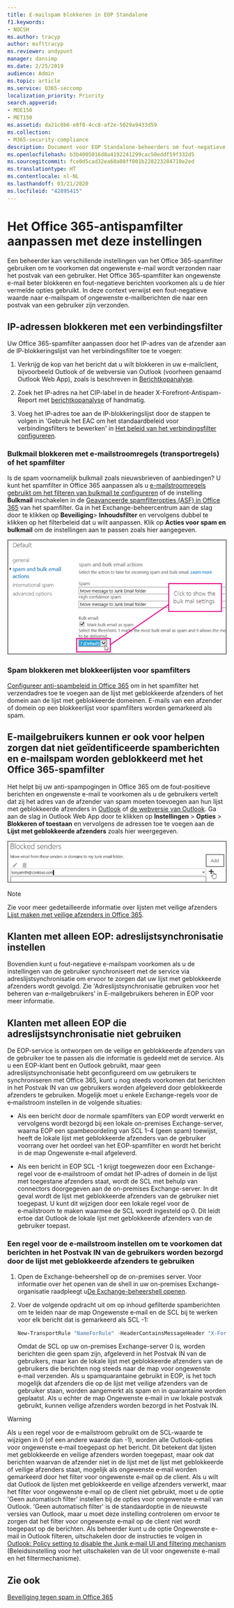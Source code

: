 ```yaml
---
title: E-mailspam blokkeren in EOP Standalone
f1.keywords:
- NOCSH
ms.author: tracyp
author: msfttracyp
ms.reviewer: andypunt
manager: dansimp
ms.date: 2/25/2019
audience: Admin
ms.topic: article
ms.service: O365-seccomp
localization_priority: Priority
search.appverid:
- MOE150
- MET150
ms.assetid: da21c0b6-e8f0-4cc8-af2e-5029a9433d59
ms.collection:
- M365-security-compliance
description: Document voor EOP Standalone-beheerders om fout-negatieve spam te voorkomen
ms.openlocfilehash: b3b4005016d8a4192241299cac50eddf59f332d5
ms.sourcegitcommit: fce0d5cad32ea60a08ff001b228223284710e2ed
ms.translationtype: HT
ms.contentlocale: nl-NL
ms.lasthandoff: 03/21/2020
ms.locfileid: "42895415"
---
```

# <a name="customize-the-office-365-anti-spam-filter-with-these-settings"></a>Het Office 365-antispamfilter aanpassen met deze instellingen

Een beheerder kan verschillende instellingen van het Office 365-spamfilter gebruiken om te voorkomen dat ongewenste e-mail wordt verzonden naar het postvak van een gebruiker. Het Office 365-spamfilter kan ongewenste e-mail beter blokkeren en fout-negatieve berichten voorkomen als u de hier vermelde opties gebruikt. In deze context verwijst een fout-negatieve waarde naar e-mailspam of ongewenste e-mailberichten die naar een postvak van een gebruiker zijn verzonden.

## <a name="block-ip-addresses-with-a-connection-filter"></a>IP-adressen blokkeren met een verbindingsfilter

Uw Office 365-spamfilter aanpassen door het IP-adres van de afzender aan de IP-blokkeringslijst van het verbindingsfilter toe te voegen:

1. Verkrijg de kop van het bericht dat u wilt blokkeren in uw e-mailclient, bijvoorbeeld Outlook of de webversie van Outlook (voorheen genaamd Outlook Web App), zoals is beschreven in [Berichtkopanalyse](https://support.office.com/article/cd039382-dc6e-4264-ac74-c048563d212c).

2. Zoek het IP-adres na het CIP-label in de header X-Forefront-Antispam-Report met [berichtkopanalyse](https://testconnectivity.microsoft.com/?tabid=mha) of handmatig.

3. Voeg het IP-adres toe aan de IP-blokkeringslijst door de stappen te volgen in 'Gebruik het EAC om het standaardbeleid voor verbindingsfilters te bewerken' in [Het beleid van het verbindingsfilter configureren](configure-the-connection-filter-policy.md).

### <a name="block-bulk-mail-with-mail-flow-rules-transport-rules-or-the-spam-filter"></a>Bulkmail blokkeren met e-mailstroomregels (transportregels) of het spamfilter

Is de spam voornamelijk bulkmail zoals nieuwsbrieven of aanbiedingen? U kunt het spamfilter in Office 365 aanpassen als u [e-mailstroomregels gebruikt om het filteren van bulkmail te configureren](use-transport-rules-to-configure-bulk-email-filtering.md) of de instelling **Bulkmail** inschakelen in de [Geavanceerde spamfilteropties (ASF) in Office 365](advanced-spam-filtering-asf-options.md) van het spamfilter. Ga in het Exchange-beheercentrum aan de slag door te klikken op **Beveiliging**\> **Inhoudsfilter** en vervolgens dubbel te klikken op het filterbeleid dat u wilt aanpassen. Klik op **Acties voor spam en bulkmail** om de instellingen aan te passen zoals hier aangegeven.

![Het filter voor bulkmail instellen in Exchange Online](../../media/a45095c2-269d-45b8-a76c-999b5e78da68.png)

### <a name="block-email-spam-using-spam-filter-block-lists"></a>Spam blokkeren met blokkeerlijsten voor spamfilters

[Configureer anti-spambeleid in Office 365](configure-your-spam-filter-policies.md) om in het spamfilter het verzendadres toe te voegen aan de lijst met geblokkeerde afzenders of het domein aan de lijst met geblokkeerde domeinen. E-mails van een afzender of domein op een blokkeerlijst voor spamfilters worden gemarkeerd als spam.

## <a name="email-users-can-also-help-ensure-that-false-negative-and-email-spam-is-blocked-with-office-365-spam-filter"></a>E‑mailgebruikers kunnen er ook voor helpen zorgen dat niet geïdentificeerde spamberichten en e‑mailspam worden geblokkeerd met het Office 365-spamfilter

Het helpt bij uw anti-spampogingen in Office 365 om de fout-positieve berichten en ongewenste e-mail te voorkomen als u de gebruikers vertelt dat zij het adres van de afzender van spam moeten toevoegen aan hun lijst met geblokkeerde afzenders in [Outlook](https://support.office.com/article/5ae3ea8e-cf41-4fa0-b02a-3b96e21de089) of [de webversie van Outlook](https://support.office.com/article/db786e79-54e2-40cc-904f-d89d57b7f41d). Ga aan de slag in Outlook Web App door te klikken op **Instellingen** \> **Opties** \> **Blokkeren of toestaan** en vervolgens de adressen toe te voegen aan de **Lijst met geblokkeerde afzenders** zoals hier weergegeven.

![Blokkeren van een afzender in webversie van Outlook](../../media/fdf51381-2527-4819-ac2a-5dff84d2a36d.png)

> [!NOTE]
> Zie voor meer gedetailleerde informatie over lijsten met veilige afzenders [Lijst maken met veilige afzenders in Office 365](create-safe-sender-lists-in-office-365.md).

## <a name="eop-only-customers-set-up-directory-synchronization"></a>Klanten met alleen EOP: adreslijstsynchronisatie instellen

Bovendien kunt u fout-negatieve e-mailspam voorkomen als u de instellingen van de gebruiker synchroniseert met de service via adreslijstsynchronisatie om ervoor te zorgen dat uw lijst met geblokkeerde afzenders wordt gevolgd. Zie 'Adreslijstsynchronisatie gebruiken voor het beheren van e-mailgebruikers' in E-mailgebruikers beheren in EOP voor meer informatie.

## <a name="eop-only-customers-who-are-not-using-directory-synchronization"></a>Klanten met alleen EOP die adreslijstsynchronisatie niet gebruiken

De EOP-service is ontworpen om de veilige en geblokkeerde afzenders van de gebruiker toe te passen als die informatie is gedeeld met de service. Als u een EOP-klant bent en Outlook gebruikt, maar geen adreslijstsynchronisatie hebt geconfigureerd om uw gebruikers te synchroniseren met Office 365, kunt u nog steeds voorkomen dat berichten in het Postvak IN van uw gebruikers worden afgeleverd door geblokkeerde afzenders te gebruiken. Mogelijk moet u enkele Exchange-regels voor de e‑mailstroom instellen in de volgende situaties:

- Als een bericht door de normale spamfilters van EOP wordt verwerkt en vervolgens wordt bezorgd bij een lokale on-premises Exchange-server, waarna EOP een spambeoordeling van SCL 1-4 (geen spam) toewijst, heeft de lokale lijst met geblokkeerde afzenders van de gebruiker voorrang over het oordeel van het EOP-spamfilter en wordt het bericht in de map Ongewenste e‑mail afgeleverd.

- Als een bericht in EOP SCL -1 krijgt toegewezen door een Exchange-regel voor de e‑mailstroom of omdat het IP-adres of domein in de lijst met toegestane afzenders staat, wordt de SCL met behulp van connectors doorgegeven aan de on-premises Exchange-server. In dit geval wordt de lijst met geblokkeerde afzenders van de gebruiker niet toegepast. U kunt dit wijzigen door een lokale regel voor de e‑mailstroom te maken waarmee de SCL wordt ingesteld op 0. Dit leidt ertoe dat Outlook de lokale lijst met geblokkeerde afzenders van de gebruiker toepast.

### <a name="to-set-up-a-mail-flow-rule-to-stop-messages-from-being-delivered-to-your-users-inbox-by-using-the-blocked-senders-list"></a>Een regel voor de e‑mailstroom instellen om te voorkomen dat berichten in het Postvak IN van de gebruikers worden bezorgd door de lijst met geblokkeerde afzenders te gebruiken

1. Open de Exchange-beheershell op de on-premises server. Voor informatie over het openen van de shell in uw on-premises Exchange-organisatie raadpleegt u[De Exchange-beheershell openen](https://docs.microsoft.com/powershell/exchange/exchange-server/open-the-exchange-management-shell).

2. Voer de volgende opdracht uit om op inhoud gefilterde spamberichten om te leiden naar de map Ongewenste e‑mail en de SCL bij te werken voor elk bericht dat is gemarkeerd als SCL -1:

   ```powershell
   New-TransportRule "NameForRule" -HeaderContainsMessageHeader "X-Forefront-Antispam-Report" -HeaderContainsWords "SCL:-1" -SetSCL 0
   ```

   Omdat de SCL op uw on-premises Exchange-server 0 is, worden berichten die geen spam zijn, afgeleverd in het Postvak IN van de gebruikers, maar kan de lokale lijst met geblokkeerde afzenders van de gebruikers die berichten nog steeds naar de map voor ongewenste e‑mail verzenden. Als u spamquarantaine gebruikt in EOP, is het toch mogelijk dat afzenders die op de lijst met veilige afzenders van de gebruiker staan, worden aangemerkt als spam en in quarantaine worden geplaatst. Als u echter de map Ongewenste e‑mail in uw lokale postvak gebruikt, kunnen veilige afzenders worden bezorgd in het Postvak IN.

> [!WARNING]
> Als u een regel voor de e‑mailstroom gebruikt om de SCL-waarde te wijzigen in 0 (of een andere waarde dan -1), worden alle Outlook-opties voor ongewenste e‑mail toegepast op het bericht. Dit betekent dat lijsten met geblokkeerde en veilige afzenders worden toegepast, maar ook dat berichten waarvan de afzender niet in de lijst met de lijst met geblokkeerde of veilige afzenders staat, mogelijk als ongewenste e‑mail worden gemarkeerd door het filter voor ongewenste e‑mail op de client. Als u wilt dat Outlook de lijsten met geblokkeerde en veilige afzenders verwerkt, maar het filter voor ongewenste e‑mail op de client niet gebruikt, moet u de optie 'Geen automatisch filter' instellen bij de opties voor ongewenste e‑mail van Outlook. 'Geen automatisch filter' is de standaardoptie in de nieuwste versies van Outlook, maar u moet deze instelling controleren om ervoor te zorgen dat het filter voor ongewenste e‑mail op de client niet wordt toegepast op de berichten. Als beheerder kunt u de optie Ongewenste e-mail in Outlook filteren, uitschakelen door de instructies te volgen in [Outlook: Policy setting to disable the Junk e‑mail UI and filtering mechanism](https://support.microsoft.com/kb/2180568) (Beleidsinstelling voor het uitschakelen van de UI voor ongewenste e-mail en het filtermechanisme).

## <a name="see-also"></a>Zie ook

[Beveiliging tegen spam in Office 365](anti-spam-protection.md)
